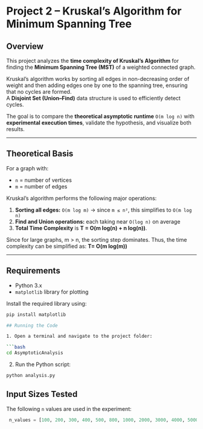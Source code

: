 # Project 2 – Kruskal’s Algorithm for Minimum Spanning Tree

## Overview

This project analyzes the **time complexity of Kruskal’s Algorithm** for finding the **Minimum Spanning Tree (MST)** of a weighted connected graph.

Kruskal’s algorithm works by sorting all edges in non-decreasing order of weight and then adding edges one by one to the spanning tree, ensuring that no cycles are formed.  
A **Disjoint Set (Union–Find)** data structure is used to efficiently detect cycles.

The goal is to compare the **theoretical asymptotic runtime** `O(m log n)` with **experimental execution times**, validate the hypothesis, and visualize both results.

---

## Theoretical Basis

For a graph with:
- `n` = number of vertices  
- `m` = number of edges

Kruskal’s algorithm performs the following major operations:

1. **Sorting all edges:** `O(m log m)` → since `m ≤ n²`, this simplifies to `O(m log n)`
2. **Find and Union operations:** each taking near `O(log n)` on average  
3. **Total Time Complexity** is **T = O(m log(n) + n log(n))**.

Since for large graphs, m > n, the sorting step dominates. 
Thus, the time complexity can be simplified as:
                                   **T= O(m log(m))**


---

## Requirements

* Python 3.x  
* `matplotlib` library for plotting

Install the required library using:

```bash
pip install matplotlib

## Running the Code

1. Open a terminal and navigate to the project folder:

```bash
cd AsymptoticAnalysis
```

2. Run the Python script:

```bash
python analysis.py
```

## Input Sizes Tested

The following `n` values are used in the experiment:

```python
 n_values = [100, 200, 300, 400, 500, 800, 1000, 2000, 3000, 4000, 5000]
```
